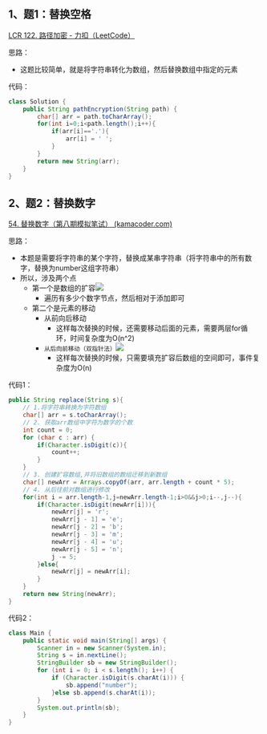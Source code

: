 
## 1、题1：替换空格


[LCR 122. 路径加密 - 力扣（LeetCode）](https://leetcode.cn/problems/ti-huan-kong-ge-lcof/description/)

思路：
- 这题比较简单，就是将字符串转化为数组，然后替换数组中指定的元素

代码：
```java
class Solution {
    public String pathEncryption(String path) {
        char[] arr = path.toCharArray();
        for(int i=0;i<path.length();i++){
            if(arr[i]=='.'){
                arr[i] = ' ';
            }
        }
        return new String(arr);
    }
}
```

## 2、题2：替换数字

[54. 替换数字（第八期模拟笔试） (kamacoder.com)](https://kamacoder.com/problempage.php?pid=1064)

思路：
- 本题是需要将字符串的某个字符，替换成某串字符串（将字符串中的所有数字，替换为number这组字符串）
- 所以，涉及两个点
	- 第一个是数组的扩容![](https://image-for.oss-cn-guangzhou.aliyuncs.com/for-obsidian/Java_Study/2_%E5%AD%A6%E4%B9%A0%E7%AC%94%E8%AE%B0/1_Java%E8%AF%AD%E8%A8%80%E6%A0%B8%E5%BF%83/1_Java%E5%9F%BA%E7%A1%80/1_Java%E5%A4%8D%E4%B9%A0%E7%AC%94%E8%AE%B0/Pasted%20image%2020240326115743.png)
		- 遍历有多少个数字节点，然后相对于添加即可
	- 第二个是元素的移动
		- 从前向后移动
			- 这样每次替换的时候，还需要移动后面的元素，需要两层for循环，时间复杂度为O(n^2)
		- `从后向前移动（双指针法）`![](https://image-for.oss-cn-guangzhou.aliyuncs.com/for-obsidian/Java_Study/2_%E5%AD%A6%E4%B9%A0%E7%AC%94%E8%AE%B0/1_Java%E8%AF%AD%E8%A8%80%E6%A0%B8%E5%BF%83/1_Java%E5%9F%BA%E7%A1%80/1_Java%E5%A4%8D%E4%B9%A0%E7%AC%94%E8%AE%B0/Pasted%20image%2020240326115756.png)
			- 这样每次替换的时候，只需要填充扩容后数组的空间即可，事件复杂度为O(n)

代码1：
```java
public String replace(String s){  
    // 1.将字符串转换为字符数组  
    char[] arr = s.toCharArray();  
    // 2. 获取arr数组中字符为数字的个数  
    int count = 0;  
    for (char c : arr) {  
        if(Character.isDigit(c)){  
            count++;  
        }  
    }  
    // 3. 创建扩容数组,并将旧数组的数组迁移到新数组  
    char[] newArr = Arrays.copyOf(arr, arr.length + count * 5);  
    // 4. 从后往前对数组进行修改  
    for(int i = arr.length-1,j=newArr.length-1;i>0&&j>0;i--,j--){  
        if(Character.isDigit(newArr[i])){  
            newArr[j] = 'r';  
            newArr[j - 1] = 'e';  
            newArr[j - 2] = 'b';  
            newArr[j - 3] = 'm';  
            newArr[j - 4] = 'u';  
            newArr[j - 5] = 'n';  
            j -= 5;  
        }else{  
            newArr[j] = newArr[i];  
        }  
    }  
    return new String(newArr);  
}
```

代码2：
```java
class Main {
    public static void main(String[] args) {
        Scanner in = new Scanner(System.in);
        String s = in.nextLine();
        StringBuilder sb = new StringBuilder();
        for (int i = 0; i < s.length(); i++) {
            if (Character.isDigit(s.charAt(i))) {
                sb.append("number");
            }else sb.append(s.charAt(i));
        }
        System.out.println(sb);
    }
}
```

